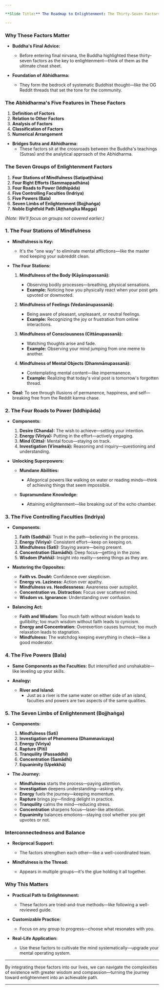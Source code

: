 ```yaml
---

**Slide Title:** The Roadmap to Enlightenment: The Thirty-Seven Factors Unpacked

---
```


### **Why These Factors Matter**

- **Buddha's Final Advice:**
  - Before entering final nirvana, the Buddha highlighted these thirty-seven factors as the key to enlightenment—think of them as the ultimate cheat sheet.

- **Foundation of Abhidharma:**
  - They form the bedrock of systematic Buddhist thought—like the OG Reddit threads that set the tone for the community.

### **The Abhidharma's Five Features in These Factors**

1. **Definition of Factors**
2. **Relation to Other Factors**
3. **Analysis of Factors**
4. **Classification of Factors**
5. **Numerical Arrangement**

- **Bridges Sutra and Abhidharma:**
  - These factors sit at the crossroads between the Buddha's teachings (Sutras) and the analytical approach of the Abhidharma.

### **The Seven Groups of Enlightenment Factors**

1. **Four Stations of Mindfulness (Satipaṭṭhāna)**
2. **Four Right Efforts (Sammappadhāna)**
3. **Four Roads to Power (Iddhipāda)**
4. **Five Controlling Faculties (Indriya)**
5. **Five Powers (Bala)**
6. **Seven Limbs of Enlightenment (Bojjhaṅga)**
7. **Noble Eightfold Path (Aṭṭhaṅgika Magga)**

*(Note: We'll focus on groups not covered earlier.)*

### **1. The Four Stations of Mindfulness**

- **Mindfulness is Key:**
  - It's the "one way" to eliminate mental afflictions—like the master mod keeping your subreddit clean.

- **The Four Stations:**

  1. **Mindfulness of the Body (Kāyānupassanā):**
     - Observing bodily processes—breathing, physical sensations.
     - **Example:** Noticing how you physically react when your post gets upvoted or downvoted.

  2. **Mindfulness of Feelings (Vedanānupassanā):**
     - Being aware of pleasant, unpleasant, or neutral feelings.
     - **Example:** Recognizing the joy or frustration from online interactions.

  3. **Mindfulness of Consciousness (Cittānupassanā):**
     - Watching thoughts arise and fade.
     - **Example:** Observing your mind jumping from one meme to another.

  4. **Mindfulness of Mental Objects (Dhammānupassanā):**
     - Contemplating mental content—like impermanence.
     - **Example:** Realizing that today's viral post is tomorrow's forgotten thread.

- **Goal:** To see through illusions of permanence, happiness, and self—breaking free from the Reddit karma chase.

### **2. The Four Roads to Power (Iddhipāda)**

- **Components:**

  1. **Desire (Chanda):** The wish to achieve—setting your intention.
  2. **Energy (Viriya):** Putting in the effort—actively engaging.
  3. **Mind (Citta):** Mental focus—staying on track.
  4. **Investigation (Vīmaṁsā):** Reasoning and inquiry—questioning and understanding.

- **Unlocking Superpowers:**

  - **Mundane Abilities:**
    - Allegorical powers like walking on water or reading minds—think of achieving things that seem impossible.

  - **Supramundane Knowledge:**
    - Attaining enlightenment—like breaking out of the echo chamber.

### **3. The Five Controlling Faculties (Indriya)**

- **Components:**

  1. **Faith (Saddhā):** Trust in the path—believing in the process.
  2. **Energy (Viriya):** Consistent effort—keep on keeping on.
  3. **Mindfulness (Sati):** Staying aware—being present.
  4. **Concentration (Samādhi):** Deep focus—getting in the zone.
  5. **Wisdom (Paññā):** Insight into reality—seeing things as they are.

- **Mastering the Opposites:**

  - **Faith vs. Doubt:** Confidence over skepticism.
  - **Energy vs. Laziness:** Action over apathy.
  - **Mindfulness vs. Heedlessness:** Awareness over autopilot.
  - **Concentration vs. Distraction:** Focus over scattered mind.
  - **Wisdom vs. Ignorance:** Understanding over confusion.

- **Balancing Act:**

  - **Faith and Wisdom:** Too much faith without wisdom leads to gullibility; too much wisdom without faith leads to cynicism.
  - **Energy and Concentration:** Overexertion causes burnout; too much relaxation leads to stagnation.
  - **Mindfulness:** The watchdog keeping everything in check—like a good moderator.

### **4. The Five Powers (Bala)**

- **Same Components as the Faculties:** But intensified and unshakable—like leveling up your skills.

- **Analogy:**

  - **River and Island:**
    - Just as a river is the same water on either side of an island, faculties and powers are two aspects of the same qualities.

### **5. The Seven Limbs of Enlightenment (Bojjhaṅga)**

- **Components:**

  1. **Mindfulness (Sati)**
  2. **Investigation of Phenomena (Dhammavicaya)**
  3. **Energy (Viriya)**
  4. **Rapture (Pīti)**
  5. **Tranquility (Passaddhi)**
  6. **Concentration (Samādhi)**
  7. **Equanimity (Upekkhā)**

- **The Journey:**

  - **Mindfulness** starts the process—paying attention.
  - **Investigation** deepens understanding—asking why.
  - **Energy** fuels the journey—keeping momentum.
  - **Rapture** brings joy—finding delight in practice.
  - **Tranquility** calms the mind—reducing stress.
  - **Concentration** sharpens focus—laser-like attention.
  - **Equanimity** balances emotions—staying cool whether you get upvotes or not.

### **Interconnectedness and Balance**

- **Reciprocal Support:**

  - The factors strengthen each other—like a well-coordinated team.

- **Mindfulness is the Thread:**

  - Appears in multiple groups—it's the glue holding it all together.

### **Why This Matters**

- **Practical Path to Enlightenment:**

  - These factors are tried-and-true methods—like following a well-reviewed guide.

- **Customizable Practice:**

  - Focus on any group to progress—choose what resonates with you.

- **Real-Life Application:**

  - Use these factors to cultivate the mind systematically—upgrade your mental operating system.

---

By integrating these factors into our lives, we can navigate the complexities of existence with greater wisdom and compassion—turning the journey toward enlightenment into an achievable path.

---
